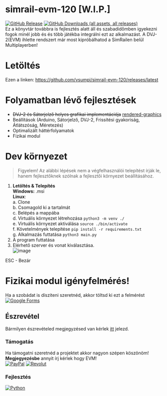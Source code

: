 # simrail-evm-120 [W.I.P.]
[![GitHub Release](https://img.shields.io/github/v/release/vsumpi/simrail-evm-120)](https://github.com/vsumpi/simrail-evm-120/releases/latest)
[![GitHub Downloads (all assets, all releases)](https://img.shields.io/github/downloads/vsumpi/simrail-evm-120/total)](https://github.com/vsumpi/simrail-evm-120/releases/latest)<br>
Ez a könyvtár továbbra is fejlesztés alatt áll és szabadidőmben igyekezni fogok minél jobb és és több játékba integrálni ezt az alkalmazást.
A DVJ-2(EVM) ihlette rendszert már most kipróbálhatod a SimRailen belül Multiplayerben!
# Letöltés
Ezen a linken: https://github.com/vsumpi/simrail-evm-120/releases/latest
# Folyamatban lévő fejlesztések
- ~~DVJ-2 és Sátorjelző helyes grafikai implementációja~~ [rendered-graphics](https://github.com/vsumpi/simrail-evm-120/pull/2)
- Beállítások (Arduino, Sátorjelző, DVJ-2, Frissítési gyakoriság, Átlátszóság, Méretezés)
- Optimalizált háttérfolyamatok
- Fizikai modul
# Dev környezet
> Figyelem! Az alábbi lépések nem a végfelhasználói telepítést írják le, hanem fejlesztőknek szólnak a fejlesztői környezet beállításához.
1. **Letöltés & Telepítés**<br>
**Windows:** .msi<br>
**Linux**:<br>
  a. Clone<br>
  b. Csomagold ki a tartalmát<br>
  c. Belépés a mappába<br>
  d. Virtuális környezet létrehozása `python3 -m venv ./`<br>
  e. Virtuális környezet aktiválása `source ./bin/activate`<br>
  f. Követelmények telepítése `pip install -r requirements.txt`<br>
  g. Alkalmazás futtatása `python3 main.py`<br>
2. A program futtatása
3. Elérhető szerver és vonat kiválasztása.<br>
![image](https://github.com/user-attachments/assets/c7ceef27-c71c-4d48-b8c4-4409a3fd90f5)

ESC - Bezár
# Fizikai modul igényfelmérés!
Ha a szobádat is dísziteni szeretnéd, akkor töltsd ki ezt a felmérést<br>
[![Google Forms](https://img.shields.io/badge/Google%20Forms-7248B9.svg?style=for-the-badge&logo=Google-Forms&logoColor=white)](https://docs.google.com/forms/d/e/1FAIpQLSdN6Lg1HcpgPKG5yofkDEE01M79fkpxeSfwTMg8YjC83vOTlA/viewform?usp=sharing)
## Észrevétel
Bármilyen észrevételed megjegyzésed van kérlek [itt](https://github.com/vsumpi/simrail-evm-120/issues) jelezd.
### Támogatás
Ha támogatni szeretnéd a projektet akkor nagyon szépen köszönöm!
**Megjegyezésbe** annyit írj kérlek hogy EVM!<br>
[![PayPal](https://img.shields.io/badge/PayPal-003087.svg?style=for-the-badge&logo=PayPal&logoColor=white)](https://www.paypal.com/paypalme/sumpiii)
[![Revolut](https://img.shields.io/badge/Revolut-191C1F.svg?style=for-the-badge&logo=Revolut&logoColor=white)](https://revolut.me/vsumpi2)<br>
### Fejlesztés
[![Python](https://img.shields.io/badge/Python-3776AB.svg?style=for-the-badge&logo=Python&logoColor=white)](https://www.python.org/)
